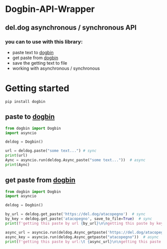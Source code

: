 # Dogbin-API-Wrapper

## del.dog asynchronous / synchronous API

### you can to use with this library:

- paste text to [dogbin](https://del.dog/)
- get paste from [dogbin](https://del.dog/)
- save the getting text to file
- working with asynchronous / synchronous


Getting started
===============

``` 
pip install dogbin
```



paste to [dogbin](https://del.dog/)
-----------------

```python
from dogbin import Dogbin
import asyncio

deldog = Dogbin()

url = deldog.paste("some text...") # sync
print(url)
Aync = asyncio.run(deldog.Async_paste("some text..."))  # async
print(Aync)
```

get paste from [dogbin](https://del.dog/)
-----------------------
```python
from dogbin import Dogbin
import asyncio

deldog = Dogbin()

by_url = deldog.get_paste('https://del.dog/atacopegno')  # sync
by_key = deldog.get_paste('atacopegno', save_to_file=True)  # sync
print(f'getting this paste by url {by_url}\n\ngetting this paste by key {by_key}')

async_url = asyncio.run(deldog.Async_getpaste('https://del.dog/atacopegno', save_to_file=True))  # async
async_key = asyncio.run(deldog.Async_getpaste("atacopegno"))  # async
print(f'getting this paste by url:\t {async_url}\n\ngetting this paste by key:\t {async_key}')
```
